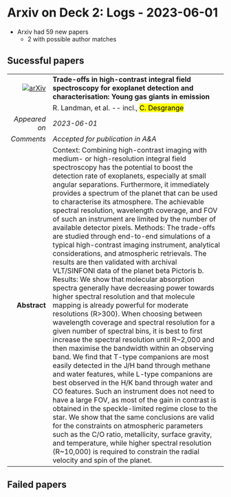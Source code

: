 # Arxiv on Deck 2: Logs - 2023-06-01

* Arxiv had 59 new papers
    * 2 with possible author matches

## Sucessful papers


|||
|---:|:---|
| [![arXiv](https://img.shields.io/badge/arXiv-arXiv:2305.19355-b31b1b.svg)](https://arxiv.org/abs/arXiv:2305.19355) | **Trade-offs in high-contrast integral field spectroscopy for exoplanet  detection and characterisation: Young gas giants in emission**  |
|| R. Landman, et al. -- incl., <mark>C. Desgrange</mark> |
|*Appeared on*| *2023-06-01*|
|*Comments*| *Accepted for publication in A&A*|
|**Abstract**| Context: Combining high-contrast imaging with medium- or high-resolution integral field spectroscopy has the potential to boost the detection rate of exoplanets, especially at small angular separations. Furthermore, it immediately provides a spectrum of the planet that can be used to characterise its atmosphere. The achievable spectral resolution, wavelength coverage, and FOV of such an instrument are limited by the number of available detector pixels. Methods: The trade-offs are studied through end-to-end simulations of a typical high-contrast imaging instrument, analytical considerations, and atmospheric retrievals. The results are then validated with archival VLT/SINFONI data of the planet beta Pictoris b. Results: We show that molecular absorption spectra generally have decreasing power towards higher spectral resolution and that molecule mapping is already powerful for moderate resolutions (R>300). When choosing between wavelength coverage and spectral resolution for a given number of spectral bins, it is best to first increase the spectral resolution until R~2,000 and then maximise the bandwidth within an observing band. We find that T-type companions are most easily detected in the J/H band through methane and water features, while L-type companions are best observed in the H/K band through water and CO features. Such an instrument does not need to have a large FOV, as most of the gain in contrast is obtained in the speckle-limited regime close to the star. We show that the same conclusions are valid for the constraints on atmospheric parameters such as the C/O ratio, metallicity, surface gravity, and temperature, while higher spectral resolution (R~10,000) is required to constrain the radial velocity and spin of the planet. |

## Failed papers


